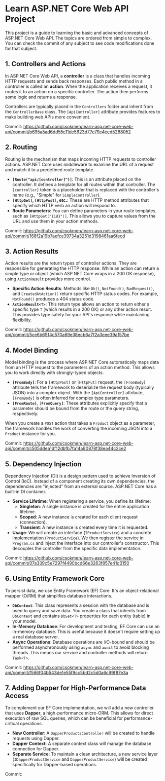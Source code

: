 # Learn ASP.NET Core Web API Project

This project is a guide to learning the basic and advanced concepts of ASP.NET Core Web API. The topics are ordered from simple to complex. You can check the commit of any subject to see code modifications done for that subject.

## 1. Controllers and Actions

In ASP.NET Core Web API, a **controller** is a class that handles incoming HTTP requests and sends back responses. Each public method in a controller is called an **action**. When the application receives a request, it routes it to an action on a specific controller. The action then performs some logic and returns a response.

Controllers are typically placed in the `Controllers` folder and inherit from the `ControllerBase` class. The `[ApiController]` attribute provides features to make building web APIs more convenient.

Commit: https://github.com/csokmen/learn-asp.net-core-web-api/commit/b695a5ad6dd55c11de5623d77e79c4ced5288052

## 2. Routing

Routing is the mechanism that maps incoming HTTP requests to controller actions. ASP.NET Core uses middleware to examine the URL of a request and match it to a predefined route template.

-   **`[Route("api/[controller]")]`**: This is an attribute placed on the controller. It defines a template for all routes within that controller. The `[controller]` token is a placeholder that is replaced with the controller's name (e.g., "Simple" for `SimpleController`).
-   **`[HttpGet]`, `[HttpPost]`, etc.**: These are HTTP method attributes that specify which HTTP verb an action will respond to.
-   **Route Parameters**: You can define parameters in your route templates, such as `[HttpGet("{id}")]`. This allows you to capture values from the URL and use them in your action methods.

Commit: https://github.com/csokmen/learn-asp.net-core-web-api/commit/168f2a19b7aefce39734a3251d3198461aa6fecd

## 3. Action Results

Action results are the return types of controller actions. They are responsible for generating the HTTP response. While an action can return a simple type or object (which ASP.NET Core wraps in a 200 OK response), using `ActionResult` provides more control.

-   **Specific Action Results**: Methods like `Ok()`, `NotFound()`, `BadRequest()`, and `CreatedAtAction()` return specific HTTP status codes. For example, `NotFound()` produces a 404 status code.
-   **`ActionResult<T>`**: This return type allows an action to return either a specific type `T` (which results in a 200 OK) or any other action result. This provides type safety for your API's response while maintaining flexibility.

Commit: https://github.com/csokmen/learn-asp.net-core-web-api/commit/5ce6b6514c570a69e38ecb6a7f2a3eee39af57be

## 4. Model Binding

Model binding is the process where ASP.NET Core automatically maps data from an HTTP request to the parameters of an action method. This allows you to work directly with strongly-typed objects.

-   **`[FromBody]`**: For a `[HttpPost]` or `[HttpPut]` request, the `[FromBody]` attribute tells the framework to deserialize the request body (typically JSON) into a complex object. With the `[ApiController]` attribute, `[FromBody]` is often inferred for complex type parameters.
-   **`[FromRoute]`**, **`[FromQuery]`**: These attributes explicitly specify that a parameter should be bound from the route or the query string, respectively.

When you create a `POST` action that takes a `Product` object as a parameter, the framework handles the work of converting the incoming JSON into a `Product` instance for you.

Commit: https://github.com/csokmen/learn-asp.net-core-web-api/commit/c505ddea1df12dbfb7fa14a90878f38ea44c2ce2

## 5. Dependency Injection

Dependency Injection (DI) is a design pattern used to achieve Inversion of Control (IoC). Instead of a component creating its own dependencies, the dependencies are "injected" from an external source. ASP.NET Core has a built-in DI container.

-   **Service Lifetime**: When registering a service, you define its lifetime:
    -   **Singleton**: A single instance is created for the entire application lifetime.
    -   **Scoped**: A new instance is created for each client request (connection).
    -   **Transient**: A new instance is created every time it is requested.
-   **Usage**: We will create an interface (`IProductService`) and a concrete implementation (`ProductService`). We then register the service in `Program.cs` and inject the interface into our controller's constructor. This decouples the controller from the specific data implementation.

Commit: https://github.com/csokmen/learn-asp.net-core-web-api/commit/07a339c5e7297f4490bcd66e3263f857e41d3150

## 6. Using Entity Framework Core

To persist data, we use Entity Framework (EF) Core. It's an object-relational mapper (O/RM) that simplifies database interactions.

-   **`DbContext`**: This class represents a session with the database and is used to query and save data. You create a class that inherits from `DbContext` and contains `DbSet<T>` properties for each entity (table) in your model.
-   **In-Memory Database**: For development and testing, EF Core can use an in-memory database. This is useful because it doesn't require setting up a real database server.
-   **Async Operations**: Database operations are I/O-bound and should be performed asynchronously using `async` and `await` to avoid blocking threads. This means our service and controller methods will return `Task<T>`.

Commit: https://github.com/csokmen/learn-asp.net-core-web-api/commit/f566f04b543de1e55f9cc5bd2c5d0a6c99f87e3a

## 7. Adding Dapper for High-Performance Data Access

To complement our EF Core implementation, we will add a new controller that uses **Dapper**, a high-performance micro-ORM. This allows for direct execution of raw SQL queries, which can be beneficial for performance-critical operations.

-   **New Controller**: A `DapperProductsController` will be created to handle requests using Dapper.
-   **Dapper Context**: A separate context class will manage the database connection for Dapper.
-   **Separate Service**: To maintain a clean architecture, a new service layer (`IDapperProductService` and `DapperProductService`) will be created specifically for Dapper-based operations.

Commit: 